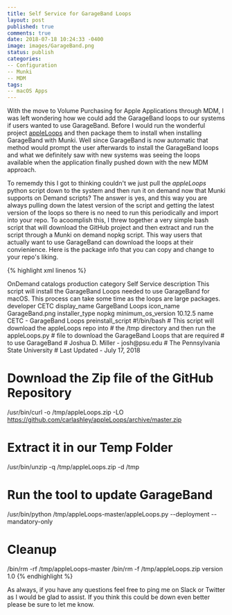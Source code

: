 ```yaml
---
title: Self Service for GarageBand Loops
layout: post
published: true
comments: true
date: 2018-07-18 10:24:33 -0400
image: images/GarageBand.png
status: publish
categories:
-- Configuration
-- Munki
-- MDM
tags:
-- macOS Apps
---
```

With the move to Volume Purchasing for Apple Applications through MDM, I was left wondering how we could add the GarageBand loops to our systems if users wanted to use GarageBand. Before I would run the wonderful project [appleLoops](https://github.com/carlashley/appleLoops) and then package them to install when installing GarageBand with Munki. Well since GarageBand is now automatic that method would prompt the user afterwards to install the GarageBand loops and what we definitely saw with new systems was seeing the loops available when the application finally pushed down with the new MDM approach.

To rememdy this I got to thinking couldn't we just pull the *appleLoops* python script down to the system and then run it on demand now that Munki supports on Demand scripts? The answer is yes, and this way you are always pulling down the latest version of the script and getting the latest version of the loops so there is no need to run this periodically and import into your repo. To acoomplish this, I threw together a very simple bash script that will download the GitHub project and then extract and run the script through a Munki on demand nopkg script. This way users that actually want to use GarageBand can download the loops at their convienience. Here is the package info that you can copy and change to your repo's liking.

{% highlight xml linenos %}
<?xml version="1.0" encoding="UTF-8"?>
<!DOCTYPE plist PUBLIC "-//Apple//DTD PLIST 1.0//EN" "http://www.apple.com/DTDs/PropertyList-1.0.dtd">
<plist version="1.0">
<dict>
    <key>OnDemand</key>
    <true/>
    <key>catalogs</key>
    <array>
        <string>production</string>
    </array>
    <key>category</key>
    <string>Self Service</string>
    <key>description</key>
    <string>This script will install the GarageBand Loops needed to use GarageBand for macOS. This process can take some time as the loops are large packages.</string>
    <key>developer</key>
    <string>CETC</string>
    <key>display_name</key>
    <string>GargeBand Loops</string>
    <key>icon_name</key>
    <string>GarageBand.png</string>
    <key>installer_type</key>
    <string>nopkg</string>
    <key>minimum_os_version</key>
    <string>10.12.5</string>
    <key>name</key>
    <string>CETC - GarageBand Loops</string>
    <key>preinstall_script</key>
    <string>#!/bin/bash
# This script will download the appleLoops repo into
# the /tmp directory and then run the appleLoops.py
# file to download the GarageBand Loops that are required
# to use GarageBand
# Joshua D. Miller - josh@psu.edu
# The Pennsylvania State University
# Last Updated - July 17, 2018

# Download the Zip file of the GitHub Repository
/usr/bin/curl -o /tmp/appleLoops.zip -LO https://github.com/carlashley/appleLoops/archive/master.zip

# Extract it in our Temp Folder
/usr/bin/unzip -q /tmp/appleLoops.zip -d /tmp

# Run the tool to update GarageBand
/usr/bin/python /tmp/appleLoops-master/appleLoops.py --deployment --mandatory-only

# Cleanup
/bin/rm -rf /tmp/appleLoops-master
/bin/rm -f /tmp/appleLoops.zip
    </string>
    <key>version</key>
    <string>1.0</string>
</dict>
</plist>
{% endhighlight %}

As always, if you have any questions feel free to ping me on Slack or Twitter as I would be glad to assist. If you think this could be down even better please be sure to let me know.
